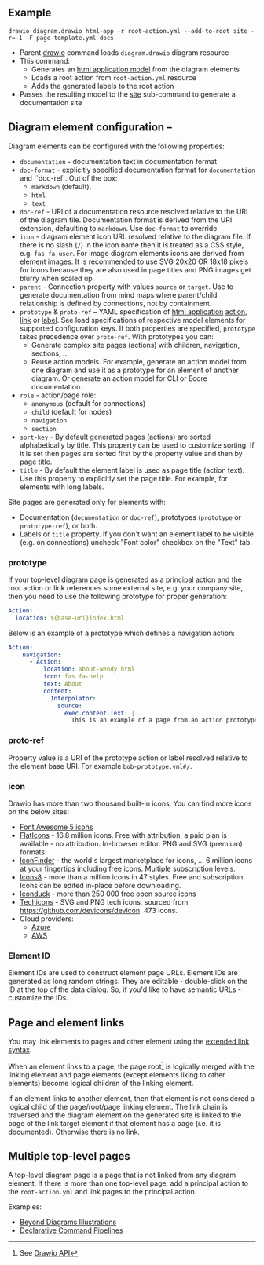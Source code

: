## Example

``drawio diagram.drawio html-app -r root-action.yml --add-to-root site -r=-1 -F page-template.yml docs``

* Parent [drawio](../index.html) command loads ``diagram.drawio`` diagram resource
* This command:
    * Generates an [html application model](https://html-app.models.nasdanika.org/index.html) from the diagram elements
    * Loads a root action from ``root-action.yml`` resource
    * Adds the generated labels to the root action
* Passes the resulting model to the [site](site/index.html) sub-command to generate a documentation site

## Diagram element configuration – 

Diagram elements can be configured with the following properties:

* ``documentation`` - documentation text in documentation format
* ``doc-format`` - explicitly specified documentation format for ``documentation`` and ``doc-ref`. Out of the box:
    * ``markdown`` (default), 
    * ``html``
    * ``text``
* ``doc-ref`` - URI of a documentation resource resolved relative to the URI of the diagram file. Documentation format is derived from the URI extension, defaulting to ``markdown``. Use ``doc-format`` to override.
* ``icon`` - diagram element icon URL resolved relative to the diagram file. If there is no slash (``/``) in the icon name then it is treated as a CSS style, e.g. ``fas fa-user``. 
For image diagram elements icons are derived from element images. It is recommended to use SVG 20x20 OR 18x18 pixels for icons because they are also used in page titles and PNG images get blurry when scaled up.
* ``parent`` - Connection property with values ``source`` or ``target``. Use to generate documentation from mind maps where parent/child relationship is defined by connections, not by containment.
* ``prototype`` & ``proto-ref`` – YAML specification of [html application](https://html-app.models.nasdanika.org/index.html) [action](https://html-app.models.nasdanika.org/references/eClassifiers/Action/index.html), [link](https://html-app.models.nasdanika.org/references/eClassifiers/Link/index.html) or [label](https://html-app.models.nasdanika.org/references/eClassifiers/Label/index.html). See load specifications of respective model elements for supported configuration keys. If both properties are specified, ``prototype`` takes precedence over ``proto-ref``. With prototypes you can:
    * Generate complex site pages (actions) with children, navigation, sections, ...
    * Reuse action models. For example, generate an action model from one diagram and use it as a prototype for an element of another diagram. Or generate an action model for CLI or Ecore documentation.
* ``role`` - action/page role:
    * ``anonymous`` (default for connections)
    * ``child`` (default for nodes)
    * ``navigation``
    * ``section``
* ``sort-key`` - By default generated pages (actions) are sorted alphabetically by title. This property can be used to customize sorting. If it is set then pages are sorted first by the property value and then by page title.
* ``title`` - By default the element label is used as page title (action text). Use this property to explicitly set the page title. For example, for elements with long labels.

Site pages are generated only for elements with:

* Documentation (``documentation`` or ``doc-ref``), prototypes (``prototype`` or ``prototype-ref``), or both.
* Labels or ``title`` property. If you don't want an element label to be visible (e.g. on connections) uncheck "Font color" checkbox on the "Text" tab.

### prototype

If your top-level diagram page is generated as a principal action and the root action or link references some external site, e.g. your company site, then you need to use the following prototype for proper generation:

```yaml
Action:
  location: ${base-uri}index.html
```  

Below is an example of a prototype which defines a navigation action:

```yaml
Action:
    navigation:
      - Action:
          location: about-wendy.html
          icon: fas fa-help
          text: About
          content:
            Interpolator:
              source:
                exec.content.Text: |    
                  This is an example of a page from an action prototype.
```

### proto-ref

Property value is a URI of the prototype action or label resolved relative to the element base URI.
For example ``bob-prototype.yml#/``.

### icon

Drawio has more than two thousand built-in icons. You can find more icons on the below sites:

* [Font Awesome 5 icons](https://fontawesome.com/v5/search?ic=free) 
* [FlatIcons](https://www.flaticon.com/pricing) - 16.8 million icons. Free with attribution, a paid plan is available - no attribution. In-browser editor. PNG and SVG (premium) formats.
* [IconFinder](https://www.iconfinder.com/) - the world's largest marketplace for icons, ... 6 million icons at your fingertips including free icons. Multiple subscription levels.
* [Icons8](https://icons8.com/) - more than a million icons in 47 styles. Free and subscription. Icons can be edited in-place before downloading.
* [Iconduck](https://iconduck.com/) - more than 250 000 free open source icons
* [Techicons](https://techicons.dev/) - SVG and PNG tech icons, sourced from https://github.com/devicons/devicon. 473 icons. 
* Cloud providers:
    * [Azure](https://learn.microsoft.com/en-us/azure/architecture/icons/)
    * [AWS](https://aws.amazon.com/architecture/icons/)  
    
### Element ID 

Element IDs are used to construct element page URLs. 
Element IDs are generated as long random strings. 
They are editable - double-click on the ID at the top of the data dialog.
So, if you'd like to have semantic URLs - customize the IDs.      

## Page and element links

You may link elements to pages and other element using the [extended link syntax](https://docs.nasdanika.org/core/drawio/index.html#page-and-element-links).

When an element links to a page, the page root[^api] is logically merged with the linking element and page elements (except elements liking to other elements) become logical children of the linking element.

If an element links to another element, then that element is not considered a logical child of the page/root/page linking element. 
The link chain is traversed and the diagram element on the generated site is linked to the page of the link target element if that element has a page (i.e. it is documented). Otherwise there is no link.

[^api]: See [Drawio API](https://docs.nasdanika.org/core/drawio/index.html#api)

## Multiple top-level pages

A top-level diagram page is a page that is not linked from any diagram element. 
If there is more than one top-level page, add a principal action to the ``root-action.yml`` and link pages to the principal action.

Examples:

* [Beyond Diagrams Illustrations](https://nasdanika-demos.github.io/beyond-diagrams/index.html)
* [Declarative Command Pipelines](https://nasdanika-demos.github.io/declarative-command-pipelines/)
